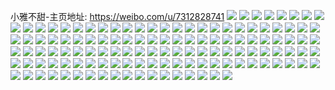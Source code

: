 小雅不甜-主页地址: https://weibo.com/u/7312828741 
![](https://wx4.sinaimg.cn/mw2000/007YTSOFgy1h95z13gp13j32c035cqv7.jpg) 
![](https://wx4.sinaimg.cn/mw2000/007YTSOFgy1h95z1125erj324f2ypqv6.jpg) 
![](https://wx4.sinaimg.cn/mw2000/007YTSOFgy1h95z17gi5dj32c033z7wj.jpg) 
![](https://wx4.sinaimg.cn/mw2000/007YTSOFgy1h95z1bg1yjj32bf2bf4qq.jpg) 
![](https://wx4.sinaimg.cn/mw2000/007YTSOFgy1h78lzb5e7jj327v2zjh01.jpg) 
![](https://wx4.sinaimg.cn/mw2000/007YTSOFgy1h78lzihtsij32ap33w7wj.jpg) 
![](https://wx4.sinaimg.cn/mw2000/007YTSOFgy1h78lznycrsj31kw2dcqv6.jpg) 
![](https://wx4.sinaimg.cn/mw2000/007YTSOFgy1h78lzogqb5j30n00cp76j.jpg) 
![](https://wx4.sinaimg.cn/mw2000/007YTSOFgy1h6oeb4r19oj32c034xn7v.jpg) 
![](https://wx4.sinaimg.cn/mw2000/007YTSOFgy1h6oebgk8ncj31sc2dsb2a.jpg) 
![](https://wx4.sinaimg.cn/mw2000/007YTSOFgy1h6oebk98egj32c034db2a.jpg) 
![](https://wx4.sinaimg.cn/mw2000/007YTSOFgy1h6oeah4v25j32c030lgw2.jpg) 
![](https://wx4.sinaimg.cn/mw2000/007YTSOFgy1h6li3m7zfuj323u35sx6p.jpg) 
![](https://wx4.sinaimg.cn/mw2000/007YTSOFgy1h6li3p90s1j323u35su0x.jpg) 
![](https://wx4.sinaimg.cn/mw2000/007YTSOFgy1h6li3twkt3j321r35s7wi.jpg) 
![](https://wx4.sinaimg.cn/mw2000/007YTSOFgy1h67oznurxxj31sc2dsqv5.jpg) 
![](https://wx4.sinaimg.cn/mw2000/007YTSOFgy1h67ozq1iv4j31sc2ba49g.jpg) 
![](https://wx4.sinaimg.cn/mw2000/007YTSOFgy1h5mb0flufij32c034xb2b.jpg) 
![](https://wx4.sinaimg.cn/mw2000/007YTSOFgy1h5mb0k6ftqj32c034tb2b.jpg) 
![](https://wx4.sinaimg.cn/mw2000/007YTSOFgy1h5mb066205j30u00u07dz.jpg) 
![](https://wx4.sinaimg.cn/mw2000/007YTSOFgy1h5mb0pb2vbj33402c0npf.jpg) 
![](https://wx4.sinaimg.cn/mw2000/007YTSOFgy1h5gqhdam3ij329k340hdx.jpg) 
![](https://wx4.sinaimg.cn/mw2000/007YTSOFgy1h5gqhgkf40j32c035phdx.jpg) 
![](https://wx4.sinaimg.cn/mw2000/007YTSOFgy1h5gqhkl8moj31sc2dskjn.jpg) 
![](https://wx4.sinaimg.cn/mw2000/007YTSOFgy1h5gqhmjm9xj31kw2dcx6q.jpg) 
![](https://wx4.sinaimg.cn/mw2000/007YTSOFgy1h5cgrt6nh5j32c0341b2b.jpg) 
![](https://wx4.sinaimg.cn/mw2000/007YTSOFgy1h5cgrn4gb6j32c02x5npe.jpg) 
![](https://wx4.sinaimg.cn/mw2000/007YTSOFgy1h5cgs8dtsvj32c02c0b29.jpg) 
![](https://wx4.sinaimg.cn/mw2000/007YTSOFgy1h5cgrv4wpzj32af2x2e84.jpg) 
![](https://wx4.sinaimg.cn/mw2000/007YTSOFgy1h54astycz4j32c0361b2c.jpg) 
![](https://wx4.sinaimg.cn/mw2000/007YTSOFgy1h54aswftiej32zq22x7wj.jpg) 
![](https://wx4.sinaimg.cn/mw2000/007YTSOFgy1h54asy4dwrj32c02c0hdt.jpg) 
![](https://wx4.sinaimg.cn/mw2000/007YTSOFgy1h4v7tg9jpoj31sg2dsx6p.jpg) 
![](https://wx4.sinaimg.cn/mw2000/007YTSOFgy1h4v7tivaucj31sc1scu0x.jpg) 
![](https://wx4.sinaimg.cn/mw2000/007YTSOFgy1h4aa6dwufuj32c038d7wj.jpg) 
![](https://wx4.sinaimg.cn/mw2000/007YTSOFgy1h4aa6fs806j32722uykjm.jpg) 
![](https://wx4.sinaimg.cn/mw2000/007YTSOFgy1h4aa6bqxjgj32af3407wk.jpg) 
![](https://wx4.sinaimg.cn/mw2000/007YTSOFgy1h4aa6gg8p9j30mz0n1qaq.jpg) 
![](https://wx4.sinaimg.cn/mw2000/007YTSOFgy1h47ekgcc1ij32c035l7wi.jpg) 
![](https://wx4.sinaimg.cn/mw2000/007YTSOFgy1h41u83zhj4j31kw2dckjm.jpg) 
![](https://wx4.sinaimg.cn/mw2000/007YTSOFgy1h3y1y66ffhj31mk25zx6p.jpg) 
![](https://wx4.sinaimg.cn/mw2000/007YTSOFgy1h3y1y7mxuej328p2qahdu.jpg) 
![](https://wx4.sinaimg.cn/mw2000/007YTSOFgy1h3y1yaefdzj31o0280b2a.jpg) 
![](https://wx4.sinaimg.cn/mw2000/007YTSOFgy1h3y1ycp6jwj31o0280kjl.jpg) 
![](https://wx4.sinaimg.cn/mw2000/007YTSOFgy1h3y1yeackqj31kw2dce82.jpg) 
![](https://wx4.sinaimg.cn/mw2000/007YTSOFgy1h3y1y31v3bj31kw2dchdu.jpg) 
![](https://wx4.sinaimg.cn/mw2000/007YTSOFgy1h3y1ykb0xwj31kw2dcx6q.jpg) 
![](https://wx4.sinaimg.cn/mw2000/007YTSOFgy1h3y1yeqxflj30zk1bedqy.jpg) 
![](https://wx4.sinaimg.cn/mw2000/007YTSOFgy1h3y1yfryb3j31gf1prhdt.jpg) 
![](https://wx4.sinaimg.cn/mw2000/007YTSOFgy1h3nxp3m13qj31wo33xnpd.jpg) 
![](https://wx4.sinaimg.cn/mw2000/007YTSOFgy1h3nxp4zfswj32c033znpd.jpg) 
![](https://wx4.sinaimg.cn/mw2000/007YTSOFgy1h35rc73f85j31sc2dsx6p.jpg) 
![](https://wx4.sinaimg.cn/mw2000/007YTSOFgy1h35rcf0dxej31sc2dshdu.jpg) 
![](https://wx4.sinaimg.cn/mw2000/007YTSOFgy1h35rcgoh8lj31gj24wkjl.jpg) 
![](https://wx4.sinaimg.cn/mw2000/007YTSOFgy1h2quekl4nlj329f340u0z.jpg) 
![](https://wx4.sinaimg.cn/mw2000/007YTSOFgy1h2quehx6wlj32c036dhdv.jpg) 
![](https://wx4.sinaimg.cn/mw2000/007YTSOFgy1h2ggaj5dyjj31o0280kjn.jpg) 
![](https://wx4.sinaimg.cn/mw2000/007YTSOFgy1h2gga4qz72j31o02807wj.jpg) 
![](https://wx4.sinaimg.cn/mw2000/007YTSOFgy1h2ggarf6j6j31o02ayhdv.jpg) 
![](https://wx4.sinaimg.cn/mw2000/007YTSOFgy1h2ggacv2p8j32c03401l0.jpg) 
![](https://wx4.sinaimg.cn/mw2000/007YTSOFgy1h21cak9t9dj32b433zx6r.jpg) 
![](https://wx4.sinaimg.cn/mw2000/007YTSOFgy1h21capvbc0j32c0340qv7.jpg) 
![](https://wx4.sinaimg.cn/mw2000/007YTSOFgy1h1faouabjej315o28nhbx.jpg) 
![](https://wx4.sinaimg.cn/mw2000/007YTSOFgy1h0sz596pygj30u0140tji.jpg) 
![](https://wx4.sinaimg.cn/mw2000/007YTSOFgy1h0sz58nwkhj30u0140ael.jpg) 
![](https://wx4.sinaimg.cn/mw2000/007YTSOFgy1h0s2hyee2dj31sc24tkjl.jpg) 
![](https://wx4.sinaimg.cn/mw2000/007YTSOFgy1h0oqp3bkgoj32c035lkjm.jpg) 
![](https://wx4.sinaimg.cn/mw2000/007YTSOFgy1h0oqp6ftntj32c0340b2a.jpg) 
![](https://wx4.sinaimg.cn/mw2000/007YTSOFgy1h0oqp8xg72j32a233znpe.jpg) 
![](https://wx4.sinaimg.cn/mw2000/007YTSOFgy1h0oqpd6apgj32c034xb2b.jpg) 
![](https://wx4.sinaimg.cn/mw2000/007YTSOFgy1h0oqpfoq10j32c03407wi.jpg) 
![](https://wx4.sinaimg.cn/mw2000/007YTSOFgy1h0oqp0nvg0j32b32vg1ky.jpg) 
![](https://wx4.sinaimg.cn/mw2000/007YTSOFgy1h0k7sl4arpj32c02o9kjn.jpg) 
![](https://wx4.sinaimg.cn/mw2000/007YTSOFgy1h0egpr99bsj323b2ucqv8.jpg) 
![](https://wx4.sinaimg.cn/mw2000/007YTSOFgy1h0egpvzv9yj32482wx4qs.jpg) 
![](https://wx4.sinaimg.cn/mw2000/007YTSOFgy1h0d4wqtkn9j31o01zkqv5.jpg) 
![](https://wx4.sinaimg.cn/mw2000/007YTSOFgy1h0d4woo5n5j31o01zwqv5.jpg) 
![](https://wx4.sinaimg.cn/mw2000/007YTSOFgy1gzebglj2quj3340340e83.jpg) 
![](https://wx4.sinaimg.cn/mw2000/007YTSOFgy1gz7tvuk0xvj30u00u0gow.jpg) 
![](https://wx4.sinaimg.cn/mw2000/007YTSOFgy1gxpwze01xbj324t2l3x6q.jpg) 
![](https://wx4.sinaimg.cn/mw2000/007YTSOFgy1gxpx0jif5jj32c03407wl.jpg) 
![](https://wx4.sinaimg.cn/mw2000/007YTSOFgy1gxpwzn9uszj32c03404qs.jpg) 
![](https://wx4.sinaimg.cn/mw2000/007YTSOFgy1gxpx0dmj7ej322r2vte83.jpg) 
![](https://wx4.sinaimg.cn/mw2000/007YTSOFgy1gxpwzzeft0j328x340x6r.jpg) 
![](https://wx4.sinaimg.cn/mw2000/007YTSOFgy1gxpx03csh9j32712trqv7.jpg) 
![](https://wx4.sinaimg.cn/mw2000/007YTSOFgy1gx4igej75pj30n01ds16v.jpg) 
![](https://wx4.sinaimg.cn/mw2000/007YTSOFgy1gx4iggdunnj30n01dsk5z.jpg) 
![](https://wx4.sinaimg.cn/mw2000/007YTSOFgy1gv2ghpcyooj60tz13ytgk02.jpg) 
![](https://wx4.sinaimg.cn/mw2000/007YTSOFgy1gv2ghpw2ztj60tz140agy02.jpg) 
![](https://wx4.sinaimg.cn/mw2000/007YTSOFgy1gv1epcvboxj62c0340e8102.jpg) 
![](https://wx4.sinaimg.cn/mw2000/007YTSOFgy1gv1ep47o2sj61hw1w97wh02.jpg) 
![](https://wx4.sinaimg.cn/mw2000/007YTSOFgy1gv1ep8oykbj62c03401kz02.jpg) 
![](https://wx4.sinaimg.cn/mw2000/007YTSOFgy1gv1ep31f3sj62c03404qr02.jpg) 
![](https://wx4.sinaimg.cn/mw2000/007YTSOFgy1gv1ep74n7jj62aa2vd4qr02.jpg) 
![](https://wx4.sinaimg.cn/mw2000/007YTSOFgy1gv1epfvcy8j62bo2z3x6q02.jpg) 
![](https://wx4.sinaimg.cn/mw2000/007YTSOFgy1gv1epi46tlj62c02m3qv602.jpg) 
![](https://wx4.sinaimg.cn/mw2000/007YTSOFgy1gv1epkwt5cj62c02yokjn02.jpg) 
![](https://wx4.sinaimg.cn/mw2000/007YTSOFgy1gv1ery4htwj62c02p77wk02.jpg) 
![](https://wx4.sinaimg.cn/mw2000/007YTSOFgy1gunbyndvlgj62c02l91kz02.jpg) 
![](https://wx4.sinaimg.cn/mw2000/007YTSOFgy1gunbypeaytj62bw2t11kz02.jpg) 
![](https://wx4.sinaimg.cn/mw2000/007YTSOFgy1gunbyri6ndj62c02orqv602.jpg) 
![](https://wx4.sinaimg.cn/mw2000/007YTSOFgy1gunbysxs9wj61o02804qp02.jpg) 
![](https://wx4.sinaimg.cn/mw2000/007YTSOFgy1gty1ki5v9vj61kw1xne8102.jpg) 
![](https://wx4.sinaimg.cn/mw2000/007YTSOFgy1gty1kgowkqj61o0280x6p02.jpg) 
![](https://wx4.sinaimg.cn/mw2000/007YTSOFgy1gty1ko0obcj61o02801ky02.jpg) 
![](https://wx4.sinaimg.cn/mw2000/007YTSOFgy1gty1krau16j62c0340b2c02.jpg) 
![](https://wx4.sinaimg.cn/mw2000/007YTSOFgy1gtwrrnk2dwj62c0340b2b02.jpg) 
![](https://wx4.sinaimg.cn/mw2000/007YTSOFgy1gtwrrs3br1j62c0340qv702.jpg) 
![](https://wx4.sinaimg.cn/mw2000/007YTSOFgy1gtwrryho8uj62c0340x6r02.jpg) 
![](https://wx4.sinaimg.cn/mw2000/007YTSOFgy1gtwrsav3blj62c03401kz02.jpg) 
![](https://wx4.sinaimg.cn/mw2000/007YTSOFgy1gsj03uk9p6j32b52nhnpd.jpg) 
![](https://wx4.sinaimg.cn/mw2000/007YTSOFgy1gsj03y0elij62bh2mfkjn02.jpg) 
![](https://wx4.sinaimg.cn/mw2000/007YTSOFgy1gse8auigi4j31gl2lm7wi.jpg) 
![](https://wx4.sinaimg.cn/mw2000/007YTSOFgy1gse8atfvsrj30n00u044s.jpg) 
![](https://wx4.sinaimg.cn/mw2000/007YTSOFgy1gse8b1dskpj32c02c81l3.jpg) 
![](https://wx4.sinaimg.cn/mw2000/007YTSOFgy1gse8b424q8j32c0340hdw.jpg) 
![](https://wx4.sinaimg.cn/mw2000/007YTSOFgy1gse8bbwizoj32c03401l0.jpg) 
![](https://wx4.sinaimg.cn/mw2000/007YTSOFgy1gse8b24vqnj315z1ife13.jpg) 
![](https://wx4.sinaimg.cn/mw2000/007YTSOFgy1gs7moxzzyej31sc2791ky.jpg) 
![](https://wx4.sinaimg.cn/mw2000/007YTSOFgy1gry3tsee77j325o2qy1ky.jpg) 
![](https://wx4.sinaimg.cn/mw2000/007YTSOFgy1gry3ttp6bkj32c03401ky.jpg) 
![](https://wx4.sinaimg.cn/mw2000/007YTSOFgy1gry3tqvfvej32c02tvnpe.jpg) 
![](https://wx4.sinaimg.cn/mw2000/007YTSOFgy1gry3tvkbubj32c03407wi.jpg) 
![](https://wx4.sinaimg.cn/mw2000/007YTSOFgy1gr0vgdncmoj32bz2o44qq.jpg) 
![](https://wx4.sinaimg.cn/mw2000/007YTSOFly1gqus7si6y9j31dx1x6e81.jpg) 
![](https://wx4.sinaimg.cn/mw2000/007YTSOFly1gqp3ovn6y6j330m1z2x6p.jpg) 
